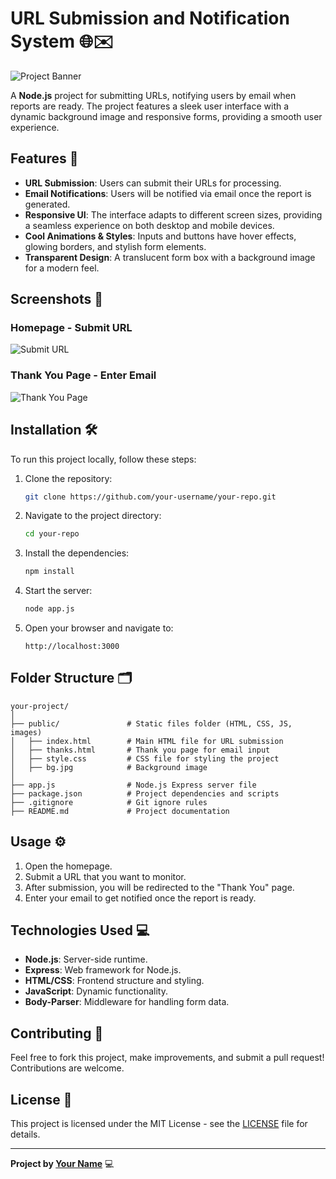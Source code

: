 
# URL Submission and Notification System 🌐✉️

![Project Banner](https://your-image-url.com/banner.png)

A **Node.js** project for submitting URLs, notifying users by email when reports are ready. The project features a sleek user interface with a dynamic background image and responsive forms, providing a smooth user experience.

## Features 🚀

- **URL Submission**: Users can submit their URLs for processing.
- **Email Notifications**: Users will be notified via email once the report is generated.
- **Responsive UI**: The interface adapts to different screen sizes, providing a seamless experience on both desktop and mobile devices.
- **Cool Animations & Styles**: Inputs and buttons have hover effects, glowing borders, and stylish form elements.
- **Transparent Design**: A translucent form box with a background image for a modern feel.

## Screenshots 📸

### Homepage - Submit URL
![Submit URL](https://your-image-url.com/homepage.png)

### Thank You Page - Enter Email
![Thank You Page](https://your-image-url.com/thankyou.png)

## Installation 🛠️

To run this project locally, follow these steps:

1. Clone the repository:
   ```bash
   git clone https://github.com/your-username/your-repo.git
   ```
   
2. Navigate to the project directory:
   ```bash
   cd your-repo
   ```

3. Install the dependencies:
   ```bash
   npm install
   ```

4. Start the server:
   ```bash
   node app.js
   ```

5. Open your browser and navigate to:
   ```
   http://localhost:3000
   ```

## Folder Structure 🗂️

```
your-project/
│
├── public/               # Static files folder (HTML, CSS, JS, images)
│   ├── index.html        # Main HTML file for URL submission
│   ├── thanks.html       # Thank you page for email input
│   ├── style.css         # CSS file for styling the project
│   ├── bg.jpg            # Background image
│
├── app.js                # Node.js Express server file
├── package.json          # Project dependencies and scripts
├── .gitignore            # Git ignore rules
├── README.md             # Project documentation
```

## Usage ⚙️

1. Open the homepage.
2. Submit a URL that you want to monitor.
3. After submission, you will be redirected to the "Thank You" page.
4. Enter your email to get notified once the report is ready.

## Technologies Used 💻

- **Node.js**: Server-side runtime.
- **Express**: Web framework for Node.js.
- **HTML/CSS**: Frontend structure and styling.
- **JavaScript**: Dynamic functionality.
- **Body-Parser**: Middleware for handling form data.

## Contributing 🤝

Feel free to fork this project, make improvements, and submit a pull request! Contributions are welcome.

## License 📄

This project is licensed under the MIT License - see the [LICENSE](LICENSE) file for details.

---

**Project by [Your Name](https://github.com/your-username)** 💻
